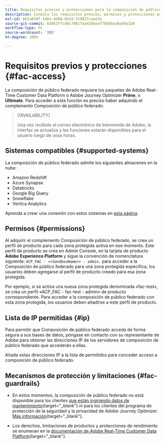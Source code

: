 ```yaml
---
title: Requisitos previos y protecciones para la composición de público federado
description: Conozca los requisitos previos, permisos y protecciones para la composición de público federado
exl-id: 661a838f-146e-4d68-bb2d-319827caee3a
source-git-commit: 65052ffcd8c70817aa428bea7f8b6baa0a49a1b0
workflow-type: ht
source-wordcount: '305'
ht-degree: 100%

---
```


# Requisitos previos y protecciones {#fac-access}

La composición de público federado requiere los paquetes de Adobe Real-Time Customer Data Platform o Adobe Journey Optimizer **Prime**, o **Ultimate**. Para acceder a esta función es preciso haber adquirido el complemento Composición de público federado.

>[!AVAILABILITY]
>
>Una vez recibido el correo electrónico de bienvenida de Adobe, la interfaz se actualiza y las funciones estarán disponibles para el usuario luego de unas horas.

## Sistemas compatibles {#supported-systems}

La composición de público federado admite los siguientes almacenes en la nube:

* Amazon Redshift
* Azure Synapse
* Databricks
* Google Big Query
* Snowflake
* Vertica Analytics

Aprenda a crear una conexión con estos sistemas en [esta página](../connections/connections.md).

## Permisos {#permissions}

Al adquirir el complemento Composición de público federado, se crea un perfil de producto para cada zona protegida activa en ese momento. Este perfil de producto se crea en Admin Console, en la tarjeta de producto **Adobe Experience Platform** y sigue la convención de nomenclatura siguiente: `ACP_FAC - <<SandboxName>> - admin.` para acceder a la Composición de público federado para una zona protegida específica, los usuarios deben agregarse al perfil de producto creado para esa zona protegida.

Por ejemplo, si se activa una nueva zona protegida denominada «fac-test», se crea un perfil «ACP_FAC - fac-test - admin» de producto correspondiente. Para acceder a la composición de público federado con esta zona protegida, los usuarios deben añadirse a este perfil de producto.

## Lista de IP permitidas {#ip}

Para permitir que Composición de público federado acceda de forma segura a sus bases de datos, póngase en contacto con su representante de Adobe para obtener las direcciones IP de los servidores de composición de público federado que accederán a ellas.

Añada estas direcciones IP a la lista de permitidos para conceder acceso a composición de público federado.

## Mecanismos de protección y limitaciones {#fac-guardrails}

* En estos momentos, la composición de público federado no está disponible para los clientes [que están ingiriendo datos de mantenimiento](https://experienceleague.adobe.com/es/docs/events/customer-data-management-voices-recordings/governance/healthcare-shield){target="_blank"} ni para los clientes del programa de protección de la seguridad y la privacidad de Adobe Journey Optimizer. [Más información](https://experienceleague.adobe.com/es/docs/journey-optimizer/using/audiences-profiles-identities/audiences/about-audiences){target="_blank"}.

<!--
* Federated Audience Composition is compatible with Privacy & Security Shield and can be used in all verticals except for healthcare industries. Currently, Federated Audience Composition cannot be licensed to customers looking to ingest health data. [Learn more](https://experienceleague.adobe.com/en/docs/events/customer-data-management-voices-recordings/governance/healthcare-shield){target="_blank"}-->

* Los derechos, limitaciones de productos y protecciones de rendimiento se enumeran en la [documentación de Adobe Real-Time Customer Data Platform](https://experienceleague.adobe.com/es/docs/experience-platform/profile/guardrails){target="_blank"}.
